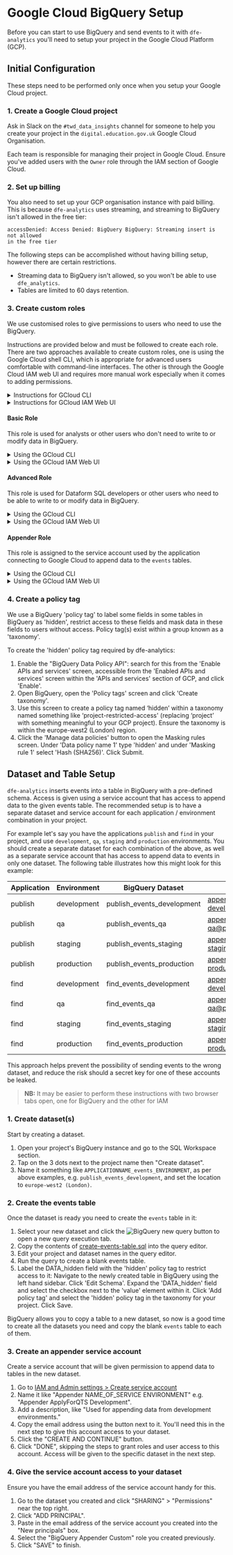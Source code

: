 # Google Cloud BigQuery Setup

Before you can start to use BigQuery and send events to it with `dfe-analytics`
you'll need to setup your project in the Google Cloud Platform (GCP).

## Initial Configuration

These steps need to be performed only once when you setup your Google Cloud
project.

### 1. Create a Google Cloud project

Ask in Slack on the `#twd_data_insights` channel for someone to help you create
your project in the `digital.education.gov.uk` Google Cloud Organisation.

Each team is responsible for managing their project in Google Cloud. Ensure
you've added users with the `Owner` role through the IAM section of Google
Cloud.

### 2. Set up billing

You also need to set up your GCP organisation instance with paid billing. This
is because `dfe-analytics` uses streaming, and streaming to BigQuery isn't
allowed in the free tier:

```
accessDenied: Access Denied: BigQuery BigQuery: Streaming insert is not allowed
in the free tier
```

The following steps can be accomplished without having billing setup, however
there are certain restrictions.

- Streaming data to BigQuery isn't allowed, so you won't be able to use
  `dfe_analytics`.
- Tables are limited to 60 days retention.

### 3. Create custom roles

We use customised roles to give permissions to users who need to use the
BigQuery.

Instructions are provided below and must be followed to create each role. There
are two approaches available to create custom roles, one is using the Google
Cloud shell CLI, which is appropriate for advanced users comfortable with
command-line interfaces. The other is through the Google Cloud IAM web UI and
requires more manual work especially when it comes to adding permissions.

<details> <summary>Instructions for GCloud CLI</summary>

> **NB:** These instructions are appropriate for people who are comfortable
> running shell commands.

1. Go to the IAM section of the Google Console for your project.
2. Click the ![Google Cloud shell button](google-cloud-shell-button.png) to
   activate the Google Cloud shell.
3. Copy the command provided into the shell, replacing `YOUR_PROJECT_ID` with
   your own project ID.

</details>

<details> <summary>Instructions for GCloud IAM Web UI</summary>

> **NB:** Adding permissions to a role is a manual process that requires using
> the permission browser to add permissions one at a time.

1. Go to the IAM section of the Google Console for your project.
1. Go to Roles section using the sidebar on the left.
1. Click on "+ Create role" near the top.
1. Fill in the details from the info below.

</details>

#### Basic Role

This role is used for analysts or other users who don't need to write to or
modify data in BigQuery.

<details> <summary>Using the GCloud CLI</summary>

``` bash
gcloud iam roles create bigquery_analyst_custom --title="BigQuery Basic Custom" --description="Assigned to accounts used by analysts." --permissions=bigquery.connections.get,bigquery.dataPolicies.maskedGet,bigquery.datasets.get,bigquery.datasets.getIamPolicy,bigquery.datasets.updateTag,bigquery.jobs.create,bigquery.jobs.get,bigquery.jobs.list,bigquery.jobs.listAll,bigquery.models.export,bigquery.models.getData,bigquery.models.getMetadata,bigquery.models.list,bigquery.readsessions.create,bigquery.readsessions.getData,bigquery.readsessions.update,bigquery.routines.get,bigquery.routines.list,bigquery.savedqueries.create,bigquery.savedqueries.delete,bigquery.savedqueries.get,bigquery.savedqueries.list,bigquery.savedqueries.update,bigquery.tables.createSnapshot,bigquery.tables.export,bigquery.tables.get,bigquery.tables.getData,bigquery.tables.getIamPolicy,bigquery.tables.list,bigquery.tables.restoreSnapshot,datacatalog.entries.get,datacatalog.entries.list,datacatalog.entryGroups.get,datacatalog.entryGroups.list,datacatalog.tagTemplates.get,datacatalog.tagTemplates.getTag,datacatalog.taxonomies.get,datacatalog.taxonomies.list,datalineage.events.get,datalineage.events.list,datalineage.locations.searchLinks,datalineage.processes.get,datalineage.processes.list,datalineage.runs.get,datalineage.runs.list,iam.serviceAccounts.actAs,iam.serviceAccounts.get,iam.serviceAccounts.list,pubsub.topics.get,resourcemanager.projects.get --project=YOUR_PROJECT_ID
```

</details>

<details> <summary>Using the GCloud IAM Web UI</summary>

| Field             | Value                                                     |
|-------------------|-----------------------------------------------------------|
| Title             | **BigQuery Basic Custom**                               |
| Description       | Assigned to accounts used by analysts or other users who don't need to write to or modify data in BigQuery. |
| ID                | `bigquery_basic_custom`                                 |
| Role launch stage | General Availability                                      |
| + Add permissions | See below                                                 |

##### Permissions for `bigquery_basic_custom`

```
bigquery.connections.get
bigquery.dataPolicies.maskedGet
bigquery.datasets.get
bigquery.datasets.getIamPolicy
bigquery.datasets.updateTag
bigquery.jobs.create
bigquery.jobs.get
bigquery.jobs.list
bigquery.jobs.listAll
bigquery.models.export
bigquery.models.getData
bigquery.models.getMetadata
bigquery.models.list
bigquery.readsessions.create
bigquery.readsessions.getData
bigquery.readsessions.update
bigquery.routines.get
bigquery.routines.list
bigquery.savedqueries.create
bigquery.savedqueries.delete
bigquery.savedqueries.get
bigquery.savedqueries.list
bigquery.savedqueries.update
bigquery.tables.createSnapshot
bigquery.tables.export
bigquery.tables.get
bigquery.tables.getData
bigquery.tables.getIamPolicy
bigquery.tables.list
bigquery.tables.restoreSnapshot
datacatalog.entries.get
datacatalog.entries.list
datacatalog.entryGroups.get
datacatalog.entryGroups.list
datacatalog.tagTemplates.get
datacatalog.tagTemplates.getTag
datacatalog.taxonomies.get
datacatalog.taxonomies.list
datalineage.events.get
datalineage.events.list
datalineage.locations.searchLinks
datalineage.processes.get
datalineage.processes.list
datalineage.runs.get
datalineage.runs.list
iam.serviceAccounts.actAs
iam.serviceAccounts.get
iam.serviceAccounts.list
pubsub.topics.get
resourcemanager.projects.get
```

</details>

#### Advanced Role

This role is used for Dataform SQL developers or other users who need to be able to write to
or modify data in BigQuery.

<details> <summary>Using the GCloud CLI</summary>

``` bash
gcloud iam roles create bigquery_developer_custom --title="BigQuery Advanced Custom" --description="Assigned to accounts used by Dataform SQL developers who need to be able to write to or modify data in BigQuery." --permissions=aiplatform.notebookRuntimeTemplates.apply,aiplatform.notebookRuntimeTemplates.get,aiplatform.notebookRuntimeTemplates.getIamPolicy,aiplatform.notebookRuntimeTemplates.list,aiplatform.notebookRuntimes.assign,aiplatform.notebookRuntimes.get,aiplatform.notebookRuntimes.list,aiplatform.operations.list,bigquery.config.get,bigquery.connections.create,bigquery.connections.delete,bigquery.connections.get,bigquery.connections.getIamPolicy,bigquery.connections.list,bigquery.connections.update,bigquery.connections.updateTag,bigquery.connections.use,bigquery.datasets.create,bigquery.datasets.delete,bigquery.datasets.get,bigquery.datasets.getIamPolicy,bigquery.datasets.update,bigquery.datasets.updateTag,bigquery.jobs.create,bigquery.jobs.delete,bigquery.jobs.get,bigquery.jobs.list,bigquery.jobs.listAll,bigquery.jobs.update,bigquery.models.create,bigquery.models.delete,bigquery.models.export,bigquery.models.getData,bigquery.models.getMetadata,bigquery.models.list,bigquery.models.updateData,bigquery.models.updateMetadata,bigquery.models.updateTag,bigquery.readsessions.create,bigquery.readsessions.getData,bigquery.readsessions.update,bigquery.routines.create,bigquery.routines.delete,bigquery.routines.get,bigquery.routines.list,bigquery.routines.update,bigquery.routines.updateTag,bigquery.savedqueries.create,bigquery.savedqueries.delete,bigquery.savedqueries.get,bigquery.savedqueries.list,bigquery.savedqueries.update,bigquery.tables.create,bigquery.tables.createSnapshot,bigquery.tables.delete,bigquery.tables.deleteSnapshot,bigquery.tables.export,bigquery.tables.get,bigquery.tables.getData,bigquery.tables.getIamPolicy,bigquery.tables.list,bigquery.tables.restoreSnapshot,bigquery.tables.setCategory,bigquery.tables.update,bigquery.tables.updateData,bigquery.tables.updateTag,datacatalog.categories.fineGrainedGet,datacatalog.entries.get,datacatalog.entries.list,datacatalog.entryGroups.get,datacatalog.entryGroups.list,datacatalog.tagTemplates.get,datacatalog.tagTemplates.getTag,datacatalog.taxonomies.get,datacatalog.taxonomies.list,dataform.compilationResults.create,dataform.compilationResults.get,dataform.compilationResults.list,dataform.compilationResults.query,dataform.locations.get,dataform.locations.list,dataform.releaseConfigs.create,dataform.releaseConfigs.delete,dataform.releaseConfigs.get,dataform.releaseConfigs.list,dataform.releaseConfigs.update,dataform.repositories.commit,dataform.repositories.computeAccessTokenStatus,dataform.repositories.create,dataform.repositories.delete,dataform.repositories.fetchHistory,dataform.repositories.fetchRemoteBranches,dataform.repositories.get,dataform.repositories.getIamPolicy,dataform.repositories.list,dataform.repositories.queryDirectoryContents,dataform.repositories.readFile,dataform.repositories.setIamPolicy,dataform.repositories.update,dataform.workflowConfigs.create,dataform.workflowConfigs.delete,dataform.workflowConfigs.get,dataform.workflowConfigs.list,dataform.workflowConfigs.update,dataform.workflowInvocations.cancel,dataform.workflowInvocations.create,dataform.workflowInvocations.delete,dataform.workflowInvocations.get,dataform.workflowInvocations.list,dataform.workflowInvocations.query,dataform.workspaces.commit,dataform.workspaces.create,dataform.workspaces.delete,dataform.workspaces.fetchFileDiff,dataform.workspaces.fetchFileGitStatuses,dataform.workspaces.fetchGitAheadBehind,dataform.workspaces.get,dataform.workspaces.getIamPolicy,dataform.workspaces.installNpmPackages,dataform.workspaces.list,dataform.workspaces.makeDirectory,dataform.workspaces.moveDirectory,dataform.workspaces.moveFile,dataform.workspaces.pull,dataform.workspaces.push,dataform.workspaces.queryDirectoryContents,dataform.workspaces.readFile,dataform.workspaces.removeDirectory,dataform.workspaces.removeFile,dataform.workspaces.reset,dataform.workspaces.searchFiles,dataform.workspaces.setIamPolicy,dataform.workspaces.writeFile,datalineage.events.get,datalineage.events.list,datalineage.locations.searchLinks,datalineage.processes.get,datalineage.processes.list,datalineage.runs.get,datalineage.runs.list,iam.serviceAccounts.actAs,iam.serviceAccounts.get,iam.serviceAccounts.list,logging.buckets.get,logging.buckets.list,logging.exclusions.get,logging.exclusions.list,logging.links.get,logging.links.list,logging.locations.get,logging.locations.list,logging.logEntries.list,logging.logMetrics.get,logging.logMetrics.list,logging.logServiceIndexes.list,logging.logServices.list,logging.logs.list,logging.operations.get,logging.operations.list,logging.queries.create,logging.queries.delete,logging.queries.get,logging.queries.list,logging.queries.listShared,logging.queries.update,logging.sinks.get,logging.sinks.list,logging.usage.get,logging.views.get,logging.views.list,pubsub.topics.get,resourcemanager.projects.get --project=YOUR_PROJECT_ID
```

</details>

<details> <summary>Using the GCloud IAM Web UI</summary>

| Field | Value |
| ----------------- | ---------------------------------------- |
| Title | **BigQuery Advanced Custom** |
| Description | Assigned to accounts used by Dataform SQL developers who need to be able to write to or modify data in BigQuery. |
| ID | `bigquery_advanced_custom` |
| Role launch stage | General Availability |
| + Add permissions | See below |

##### Permissions for `bigquery_advanced_custom`

```
aiplatform.notebookRuntimeTemplates.apply
aiplatform.notebookRuntimeTemplates.get
aiplatform.notebookRuntimeTemplates.getIamPolicy
aiplatform.notebookRuntimeTemplates.list
aiplatform.notebookRuntimes.assign
aiplatform.notebookRuntimes.get
aiplatform.notebookRuntimes.list
aiplatform.operations.list
bigquery.config.get
bigquery.connections.create
bigquery.connections.delete
bigquery.connections.get
bigquery.connections.getIamPolicy
bigquery.connections.list
bigquery.connections.update
bigquery.connections.updateTag
bigquery.connections.use
bigquery.datasets.create
bigquery.datasets.delete
bigquery.datasets.get
bigquery.datasets.getIamPolicy
bigquery.datasets.update
bigquery.datasets.updateTag
bigquery.jobs.create
bigquery.jobs.delete
bigquery.jobs.get
bigquery.jobs.list
bigquery.jobs.listAll
bigquery.jobs.update
bigquery.models.create
bigquery.models.delete
bigquery.models.export
bigquery.models.getData
bigquery.models.getMetadata
bigquery.models.list
bigquery.models.updateData
bigquery.models.updateMetadata
bigquery.models.updateTag
bigquery.readsessions.create
bigquery.readsessions.getData
bigquery.readsessions.update
bigquery.routines.create
bigquery.routines.delete
bigquery.routines.get
bigquery.routines.list
bigquery.routines.update
bigquery.routines.updateTag
bigquery.savedqueries.create
bigquery.savedqueries.delete
bigquery.savedqueries.get
bigquery.savedqueries.list
bigquery.savedqueries.update
bigquery.tables.create
bigquery.tables.createSnapshot
bigquery.tables.delete
bigquery.tables.deleteSnapshot
bigquery.tables.export
bigquery.tables.get
bigquery.tables.getData
bigquery.tables.getIamPolicy
bigquery.tables.list
bigquery.tables.restoreSnapshot
bigquery.tables.setCategory
bigquery.tables.update
bigquery.tables.updateData
bigquery.tables.updateTag
datacatalog.categories.fineGrainedGet
datacatalog.entries.get
datacatalog.entries.list
datacatalog.entryGroups.get
datacatalog.entryGroups.list
datacatalog.tagTemplates.get
datacatalog.tagTemplates.getTag
datacatalog.taxonomies.get
datacatalog.taxonomies.list
dataform.compilationResults.create
dataform.compilationResults.get
dataform.compilationResults.list
dataform.compilationResults.query
dataform.locations.get
dataform.locations.list
dataform.releaseConfigs.create
dataform.releaseConfigs.delete
dataform.releaseConfigs.get
dataform.releaseConfigs.list
dataform.releaseConfigs.update
dataform.repositories.commit
dataform.repositories.computeAccessTokenStatus
dataform.repositories.create
dataform.repositories.delete
dataform.repositories.fetchHistory
dataform.repositories.fetchRemoteBranches
dataform.repositories.get
dataform.repositories.getIamPolicy
dataform.repositories.list
dataform.repositories.queryDirectoryContents
dataform.repositories.readFile
dataform.repositories.setIamPolicy
dataform.repositories.update
dataform.workflowConfigs.create
dataform.workflowConfigs.delete
dataform.workflowConfigs.get
dataform.workflowConfigs.list
dataform.workflowConfigs.update
dataform.workflowInvocations.cancel
dataform.workflowInvocations.create
dataform.workflowInvocations.delete
dataform.workflowInvocations.get
dataform.workflowInvocations.list
dataform.workflowInvocations.query
dataform.workspaces.commit
dataform.workspaces.create
dataform.workspaces.delete
dataform.workspaces.fetchFileDiff
dataform.workspaces.fetchFileGitStatuses
dataform.workspaces.fetchGitAheadBehind
dataform.workspaces.get
dataform.workspaces.getIamPolicy
dataform.workspaces.installNpmPackages
dataform.workspaces.list
dataform.workspaces.makeDirectory
dataform.workspaces.moveDirectory
dataform.workspaces.moveFile
dataform.workspaces.pull
dataform.workspaces.push
dataform.workspaces.queryDirectoryContents
dataform.workspaces.readFile
dataform.workspaces.removeDirectory
dataform.workspaces.removeFile
dataform.workspaces.reset
dataform.workspaces.searchFiles
dataform.workspaces.setIamPolicy
dataform.workspaces.writeFile
datalineage.events.get
datalineage.events.list
datalineage.locations.searchLinks
datalineage.processes.get
datalineage.processes.list
datalineage.runs.get
datalineage.runs.list
iam.serviceAccounts.actAs
iam.serviceAccounts.get
iam.serviceAccounts.list
logging.buckets.get
logging.buckets.list
logging.exclusions.get
logging.exclusions.list
logging.links.get
logging.links.list
logging.locations.get
logging.locations.list
logging.logEntries.list
logging.logMetrics.get
logging.logMetrics.list
logging.logServiceIndexes.list
logging.logServices.list
logging.logs.list
logging.operations.get
logging.operations.list
logging.queries.create
logging.queries.delete
logging.queries.get
logging.queries.list
logging.queries.listShared
logging.queries.update
logging.sinks.get
logging.sinks.list
logging.usage.get
logging.views.get
logging.views.list
pubsub.topics.get
resourcemanager.projects.get
```

</details>

#### Appender Role

This role is assigned to the service account used by the application connecting
to Google Cloud to append data to the `events` tables.

<details> <summary>Using the GCloud CLI</summary>

``` bash
gcloud iam roles create bigquery_appender_custom --title="BigQuery Appender Custom" --description="Assigned to service accounts used to append data to events tables." --permissions=bigquery.datasets.get,bigquery.tables.get,bigquery.tables.updateData
```

</details>

<details> <summary>Using the GCloud IAM Web UI</summary>

| Field             | Value                                                              |
|-------------------|--------------------------------------------------------------------|
| Title             | **BigQuery Appender Custom**                                       |
| Description       | Assigned to service accounts used to append data to events tables. |
| ID                | `bigquery_appender_custom`                                         |
| Role launch stage | General Availability                                               |
| + Add permissions | See below                                                          |

##### Permissions for bigquery_appender_custom

```
bigquery.datasets.get
bigquery.tables.get
bigquery.tables.updateData
```

</details>

### 4. Create a policy tag
We use a BigQuery 'policy tag' to label some fields in some tables in BigQuery
as 'hidden', restrict access to these fields and mask data in these fields to
users without access. Policy tag(s) exist within a group known as a 'taxonomy'.

To create the 'hidden' policy tag required by dfe-analytics:
1. Enable the "BigQuery Data Policy API": search for this from the 'Enable APIs
   and services' screen, accessible from the 'Enabled APIs and services' screen
   within the 'APIs and services' section of GCP, and click 'Enable'.
2. Open BigQuery, open the 'Policy tags' screen and click 'Create taxonomy'.
3. Use this screen to create a policy tag named ‘hidden’ within a taxonomy named
   something like ‘project-restricted-access' (replacing ‘project’ with something
   meaningful to your GCP project). Ensure the taxonomy is within the
   europe-west2 (London) region.
4. Click the 'Manage data policies' button to open the Masking rules screen. Under
   'Data policy name 1' type 'hidden' and under 'Masking rule 1' select
   'Hash (SHA256)'. Click Submit.

## Dataset and Table Setup

`dfe-analytics` inserts events into a table in BigQuery with a pre-defined
schema. Access is given using a service account that has access to append data
to the given events table. The recommended setup is to have a separate dataset
and service account for each application / environment combination in your
project.

For example let's say you have the applications `publish` and `find` in your
project, and use `development`, `qa`, `staging` and `production` environments.
You should create a separate dataset for each combination of the above, as well
as a separate service account that has access to append data to events in only
one dataset. The following table illustrates how this might look for this
example:

| Application | Environment | BigQuery Dataset           | Service Account                                              |
|-------------|-------------|----------------------------|--------------------------------------------------------------|
| publish     | development | publish_events_development | appender-publish-development@project.iam.gserviceaccount.com |
| publish     | qa          | publish_events_qa          | appender-publish-qa@project.iam.gserviceaccount.com          |
| publish     | staging     | publish_events_staging     | appender-publish-staging@project.iam.gserviceaccount.com     |
| publish     | production  | publish_events_production  | appender-publish-production@project.iam.gserviceaccount.com  |
| find        | development | find_events_development    | appender-find-development@project.iam.gserviceaccount.com    |
| find        | qa          | find_events_qa             | appender-find-qa@project.iam.gserviceaccount.com             |
| find        | staging     | find_events_staging        | appender-find-staging@project.iam.gserviceaccount.com        |
| find        | production  | find_events_production     | appender-find-production@project.iam.gserviceaccount.com     |

This approach helps prevent the possibility of sending events to the wrong
dataset, and reduce the risk should a secret key for one of these accounts
be leaked.

> **NB:** It may be easier to perform these instructions with two browser tabs
> open, one for BigQuery and the other for IAM

### 1. Create dataset(s)

Start by creating a dataset.

1. Open your project's BigQuery instance and go to the SQL Workspace section.
2. Tap on the 3 dots next to the project name then "Create dataset".
3. Name it something like `APPLICATIONNAME_events_ENVIRONMENT`, as per above
   examples, e.g. `publish_events_development`, and set the location to
   `europe-west2 (London)`.

### 2. Create the events table

Once the dataset is ready you need to create the `events` table in it:

1. Select your new dataset and click the ![BigQuery new query
   button](bigquery-new-query-button.png) to open a new query execution tab.
2. Copy the contents of [create-events-table.sql](create-events-table.sql)
   into the query editor.
3. Edit your project and dataset names in the query editor.
4. Run the query to create a blank events table.
5. Label the DATA_hidden field with the 'hidden' policy tag to restrict
   access to it: Navigate to the newly created table in BigQuery using the
   left hand sidebar. Click 'Edit Schema'. Expand the 'DATA_hidden' field
   and select the checkbox next to the 'value' element within it. Click
   'Add policy tag' and select the 'hidden' policy tag in the taxonomy for
   your project. Click Save.

BigQuery allows you to copy a table to a new dataset, so now is a good time to
create all the datasets you need and copy the blank `events` table to each of
them.

### 3. Create an appender service account

Create a service account that will be given permission to append data to tables
in the new dataset.

1. Go to [IAM and Admin settings > Create service
   account](https://console.cloud.google.com/projectselector/iam-admin/serviceaccounts/create?supportedpurview=project)
2. Name it like "Appender NAME_OF_SERVICE ENVIRONMENT" e.g. "Appender
   ApplyForQTS Development".
3. Add a description, like "Used for appending data from development
   environments."
4. Copy the email address using the button next to it. You'll need this in the
   next step to give this account access to your dataset.
5. Click the "CREATE AND CONTINUE" button.
6. Click "DONE", skipping the steps to grant roles and user access to this
   account. Access will be given to the specific dataset in the next step.

### 4. Give the service account access to your dataset 

Ensure you have the email address of the service account handy for this.

1. Go to the dataset you created and click "SHARING" > "Permissions" near the
   top right.
2. Click "ADD PRINCIPAL".
3. Paste in the email address of the service account you created into the "New
   principals" box.
4. Select the "BigQuery Appender Custom" role you created previously.
5. Click "SAVE" to finish.
